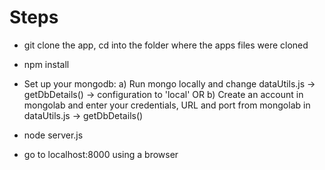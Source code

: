 
Steps
=====

- git clone the app, cd into the folder where the apps files were cloned


- npm install


- Set up your mongodb:
a) Run mongo locally and change dataUtils.js -> getDbDetails() -> configuration to 	'local'
OR
b) Create an account in mongolab and enter your credentials, URL and port from mongolab in dataUtils.js -> getDbDetails() 


- node server.js


- go to localhost:8000 using a browser

